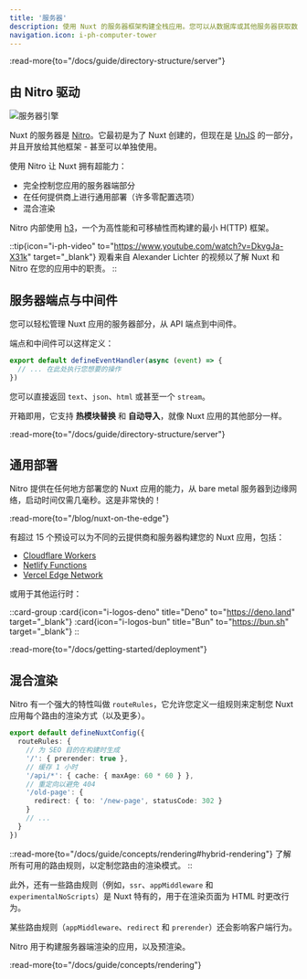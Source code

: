 ```yaml
---
title: '服务器'
description: 使用 Nuxt 的服务器框架构建全栈应用。您可以从数据库或其他服务器获取数据，创建 API，甚至生成静态服务器端内容，如站点地图或 RSS 源 - 所有这些都来自单一代码库。
navigation.icon: i-ph-computer-tower
---
```


:read-more{to="/docs/guide/directory-structure/server"}

## 由 Nitro 驱动

![服务器引擎](/assets/docs/getting-started/server.svg)

Nuxt 的服务器是 [Nitro](https://github.com/unjs/nitro)。它最初是为了 Nuxt 创建的，但现在是 [UnJS](https://unjs.io) 的一部分，并且开放给其他框架 - 甚至可以单独使用。

使用 Nitro 让 Nuxt 拥有超能力：

- 完全控制您应用的服务器端部分
- 在任何提供商上进行通用部署（许多零配置选项）
- 混合渲染

Nitro 内部使用 [h3](https://github.com/unjs/h3)，一个为高性能和可移植性而构建的最小 H(TTP) 框架。

::tip{icon="i-ph-video" to="https://www.youtube.com/watch?v=DkvgJa-X31k" target="_blank"}
观看来自 Alexander Lichter 的视频以了解 Nuxt 和 Nitro 在您的应用中的职责。
::

## 服务器端点与中间件

您可以轻松管理 Nuxt 应用的服务器部分，从 API 端点到中间件。

端点和中间件可以这样定义：

```ts twoslash [server/api/test.ts]
export default defineEventHandler(async (event) => {
  // ... 在此处执行您想要的操作
})
```

您可以直接返回 `text`、`json`、`html` 或甚至一个 `stream`。

开箱即用，它支持 **热模块替换** 和 **自动导入**，就像 Nuxt 应用的其他部分一样。

:read-more{to="/docs/guide/directory-structure/server"}

## 通用部署

Nitro 提供在任何地方部署您的 Nuxt 应用的能力，从 bare metal 服务器到边缘网络，启动时间仅需几毫秒。这是非常快的！

:read-more{to="/blog/nuxt-on-the-edge"}

有超过 15 个预设可以为不同的云提供商和服务器构建您的 Nuxt 应用，包括：

- [Cloudflare Workers](https://workers.cloudflare.com)
- [Netlify Functions](https://www.netlify.com/products/functions)
- [Vercel Edge Network](https://vercel.com/docs/edge-network/overview)

或用于其他运行时：

::card-group
  :card{icon="i-logos-deno" title="Deno" to="https://deno.land" target="_blank"}
  :card{icon="i-logos-bun" title="Bun" to="https://bun.sh" target="_blank"}
::

:read-more{to="/docs/getting-started/deployment"}

## 混合渲染

Nitro 有一个强大的特性叫做 `routeRules`，它允许您定义一组规则来定制您 Nuxt 应用每个路由的渲染方式（以及更多）。

```ts twoslash [nuxt.config.ts]
export default defineNuxtConfig({
  routeRules: {
    // 为 SEO 目的在构建时生成
    '/': { prerender: true },
    // 缓存 1 小时
    '/api/*': { cache: { maxAge: 60 * 60 } },
    // 重定向以避免 404
    '/old-page': {
      redirect: { to: '/new-page', statusCode: 302 }
    }
    // ...
  }
})
```

::read-more{to="/docs/guide/concepts/rendering#hybrid-rendering"}
了解所有可用的路由规则，以定制您路由的渲染模式。
::

此外，还有一些路由规则（例如，`ssr`、`appMiddleware` 和 `experimentalNoScripts`）是 Nuxt 特有的，用于在渲染页面为 HTML 时更改行为。

某些路由规则（`appMiddleware`、`redirect` 和 `prerender`）还会影响客户端行为。

Nitro 用于构建服务器端渲染的应用，以及预渲染。

:read-more{to="/docs/guide/concepts/rendering"}

